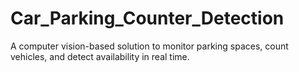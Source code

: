 # Car_Parking_Counter_Detection
 A computer vision-based solution to monitor parking spaces, count vehicles, and detect availability in real time.
